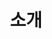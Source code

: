 ---
layout: default
title: 소개
nav_order: 1
description: "The Swift Programming Language의 한국어 번역본입니다."
permalink: /landing-page
---